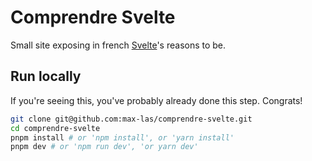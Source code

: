 # Comprendre Svelte

Small site exposing in french [Svelte](https://svelte.dev/)'s reasons to be.

## Run locally

If you're seeing this, you've probably already done this step. Congrats!

```bash
git clone git@github.com:max-las/comprendre-svelte.git
cd comprendre-svelte
pnpm install # or 'npm install', or 'yarn install'
pnpm dev # or 'npm run dev', 'or yarn dev'
```
